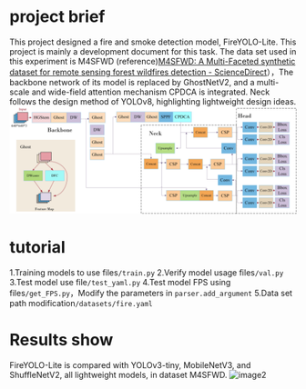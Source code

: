 # project brief

This project designed a fire and smoke detection model, FireYOLO-Lite. This project is mainly a development document for this task. The data set used in this experiment is M4SFWD (reference)[M4SFWD: A Multi-Faceted synthetic dataset for remote sensing forest wildfires detection - ScienceDirect](https://www.sciencedirect.com/science/article/pii/S0957417424003543)），The backbone network of its model is replaced by GhostNetV2, and a multi-scale and wide-field attention mechanism CPDCA is integrated. Neck follows the design method of YOLOv8, highlighting lightweight design ideas.
![image1](https://github.com/ZhengYin-Liang/forests-fire-detection/blob/master/dataset/Figure3.jpg?raw=true)
# tutorial

1.Training models to use files`/train.py`
2.Verify model usage files`/val.py`
3.Test model use file`/test_yaml.py`
4.Test model FPS using files`/get_FPS.py`，Modify the parameters in `parser.add_argument`
5.Data set path modification`/datasets/fire.yaml`
# Results show
FireYOLO-Lite is compared with YOLOv3-tiny, MobileNetV3, and ShuffleNetV2, all lightweight models, in dataset M4SFWD.
![image2](https://github.com/ZhengYin-Liang/forests-fire-detection/blob/master/dataset/Figure9.jpg?raw=true)
